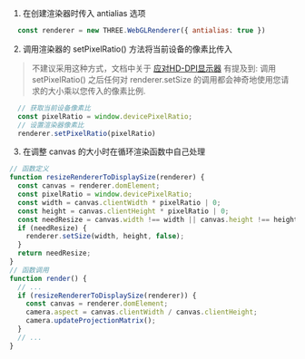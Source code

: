 1. 在创建渲染器时传入 antialias 选项
```javascript
  const renderer = new THREE.WebGLRenderer({ antialias: true })
```
2. 调用渲染器的 setPixelRatio() 方法将当前设备的像素比传入
> 不建议采用这种方式，文档中关于 [应对HD-DPI显示器](https://threejs.org/manual/#zh/responsive) 有提及到: 调用 setPixelRatio() 之后任何对 renderer.setSize 的调用都会神奇地使用您请求的大小乘以您传入的像素比例.
```javascript
  // 获取当前设备像素比
  const pixelRatio = window.devicePixelRatio;
  // 设置渲染器像素比
  renderer.setPixelRatio(pixelRatio)
```
3. 在调整 canvas 的大小时在循环渲染函数中自己处理
```javascript
// 函数定义
function resizeRendererToDisplaySize(renderer) {
  const canvas = renderer.domElement;
  const pixelRatio = window.devicePixelRatio;
  const width = canvas.clientWidth * pixelRatio | 0;
  const height = canvas.clientHeight * pixelRatio | 0;
  const needResize = canvas.width !== width || canvas.height !== height;
  if (needResize) {
    renderer.setSize(width, height, false);
  }
  return needResize;
}
// 函数调用
function render() {
  // ...
  if (resizeRendererToDisplaySize(renderer)) {
    const canvas = renderer.domElement;
    camera.aspect = canvas.clientWidth / canvas.clientHeight;
    camera.updateProjectionMatrix();
  }
  // ...
}
```
